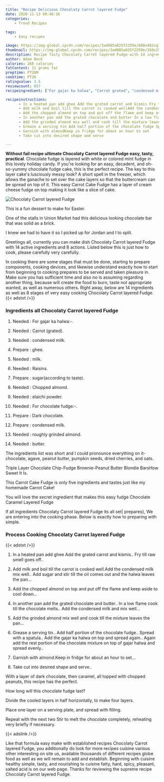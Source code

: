 ```yaml
---
title: "Recipe Delicious Chocolaty Carrot layered Fudge"
date: 2020-11-13 00:48:16
categories:
    - Trend Recipes
    
tags:
    - Easy recipes

image: https://img-global.cpcdn.com/recipes/3ad085a825f2259e/680x482cq70/chocolaty-carrot-layered-fudge-recipe-main-photo.jpg
thumbnail: https://img-global.cpcdn.com/recipes/3ad085a825f2259e/350x250cq70/chocolaty-carrot-layered-fudge-recipe-main-photo.jpg
description: Recipe Tasty Chocolaty Carrot layered Fudge with 14 ingredients and 8 stages of easy cooking.
author: Adam Beck
calories: 268 calories
fatContent: 11 grams fat
preptime: PT28M
cooktime: PT2H
ratingvalue: 3.5
reviewcount: 857
recipeingredient: ["For gajar ka halwa", "Carrot grated", "condensed milk", "ghee", "milk", "Raisins", "sugaraccording to taste", "Chopped almond", "elaichi powder", "For chocolate fudge", "Dark chocolate", "condensed milk", "roughly grinded almond", "butter"]

recipeinstructions: 
      - In a heated pan add ghee Add the grated carrot and kismis Fry till raw smell goes off 
      - Add milk and boil till the carrot is cooked wellAdd the condensed milk mix well Add sugar and stir till the oil comes out and the halwa leaves the pan 
      - Add the chopped almond on top and put off the flame and keep aside to cool down 
      - In another pan add the grated chocolate and butter In a low flame cook till the chocolate melts Add the condensed milk and mix well 
      - Add the grinded almond mix well and cook till the mixture leaves the pan 
      - Grease a serving tin Add half portion of the chocolate fudge Spread with a spatula Add the gajar ka halwa on top and spread again Again add the rest portion of the chocolate mixture on top of gajar halwa and spread evenly 
      - Garnish with almondKeep in fridge for about an hour to set 
      - Take cut into desired shape and serve

---
```




**Without fail recipe ultimate Chocolaty Carrot layered Fudge easy, tasty, practical**. Chocolate fudge is layered with white or colored mint fudge in this lovely holiday candy. If you&#39;re looking for an easy, decadent, and oh-so-yummy chocolate fudge cake, this is the perfect recipe. The key to this layer cake&#39;s lusciously messy look? A short spell in the freezer, which allows the ganache to set over the cake layers so that the buttercream can be spread on top of it. This easy Carrot Cake Fudge has a layer of cream cheese fudge on top making it look like a slice of cake.


![Chocolaty Carrot layered Fudge](https://img-global.cpcdn.com/recipes/3ad085a825f2259e/680x482cq70/chocolaty-carrot-layered-fudge-recipe-main-photo.jpg "Chocolaty Carrot layered Fudge")



This is a fun dessert to make for Easter.

One of the stalls in Union Market had this delicious looking chocolate bar that was solid as a brick.

I knew we had to have it so I picked up for Jordan and I to split.


Greetings all, currently you can make dish Chocolaty Carrot layered Fudge with 14 active ingredients and 8 actions. Listed below this is just how to cook, please carefully very carefully.

In cooking there are some stages that must be done, starting to prepare components, cooking devices, and likewise understand exactly how to start from beginning to cooking prepares to be served and taken pleasure in. Make sure you has sufficient time and also no is assuming regarding another thing, because will create the food to burn, taste not appropriate wanted, as well as numerous others. Right away, below are 14 ingredients as well as 8 stages of very easy cooking Chocolaty Carrot layered Fudge.
{{< adstxt />}}

### Ingredients all Chocolaty Carrot layered Fudge


1. Needed  : For gajar ka halwa:-.

1. Needed  : Carrot (grated).

1. Needed  : condensed milk.

1. Prepare  : ghee.

1. Needed  : milk.

1. Needed  : Raisins.

1. Prepare  : sugar(according to taste).

1. Needed  : Chopped almond.

1. Needed  : elaichi powder.

1. Needed  : For chocolate fudge:-.

1. Prepare  : Dark chocolate.

1. Prepare  : condensed milk.

1. Needed  : roughly grinded almond.

1. Needed  : butter.


The ingredients list was short and I could pronounce everything on it- chocolate, agave, peanut butter, pumpkin seeds, dried cherries, and oats.

Triple Layer Chocolate Chip-Fudge Brownie-Peanut Butter Blondie BarsHow Sweet It Is.

This Carrot Cake Fudge is only five ingredients and tastes just like my homemade Carrot Cake!

You will love the secret ingredient that makes this easy fudge Chocolate Caramel Layered Fudge


If all ingredients Chocolaty Carrot layered Fudge its all set| prepares}, We are entering into the cooking phase. Below is exactly how to preparing with simple.

### Process Cooking Chocolaty Carrot layered Fudge

{{< adstxt />}}


1. In a heated pan add ghee Add the grated carrot and kismis.. Fry till raw smell goes off..



1. Add milk and boil till the carrot is cooked well.Add the condensed milk mix well.. Add sugar and stir till the oil comes out and the halwa leaves the pan...



1. Add the chopped almond on top and put off the flame and keep aside to cool down...



1. In another pan add the grated chocolate and butter.. In a low flame cook till the chocolate melts.. Add the condensed milk and mix well...



1. Add the grinded almond mix well and cook till the mixture leaves the pan...



1. Grease a serving tin.. Add half portion of the chocolate fudge.. Spread with a spatula.. Add the gajar ka halwa on top and spread again.. Again add the rest portion of the chocolate mixture on top of gajar halwa and spread evenly..



1. Garnish with almond.Keep in fridge for about an hour to set...



1. Take cut into desired shape and serve..




With a layer of dark chocolate, then caramel, all topped with chopped peanuts, this recipe has the perfect.

How long will this chocolate fudge last?

Divide the cooled layers in half horizontally, to make four layers.

Place one layer on a serving plate, and spread with filling.

Repeat with the next two Stir to melt the chocolate completely, reheating very briefly if necessary.


{{< adslink />}}

Like that formula easy make with established recipes Chocolaty Carrot layered Fudge, you additionally do look for more recipes cuisine various other interesting on site us, available thousands of different recipes globe food as well as we will remain to add and establish. Beginning with cuisine healthy simple, tasty, and nourishing to cuisine fatty, hard, spicy, pleasant, salted acid is on our web page. Thanks for reviewing the supreme recipe Chocolaty Carrot layered Fudge.
